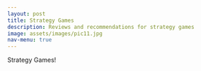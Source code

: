 ```yaml
---
layout: post
title: Strategy Games
description: Reviews and recommendations for strategy games
image: assets/images/pic11.jpg
nav-menu: true
---
```


Strategy Games!